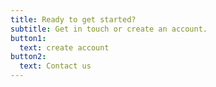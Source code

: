 ```yaml
---
title: Ready to get started?
subtitle: Get in touch or create an account.
button1:
  text: create account
button2:
  text: Contact us
---
```


